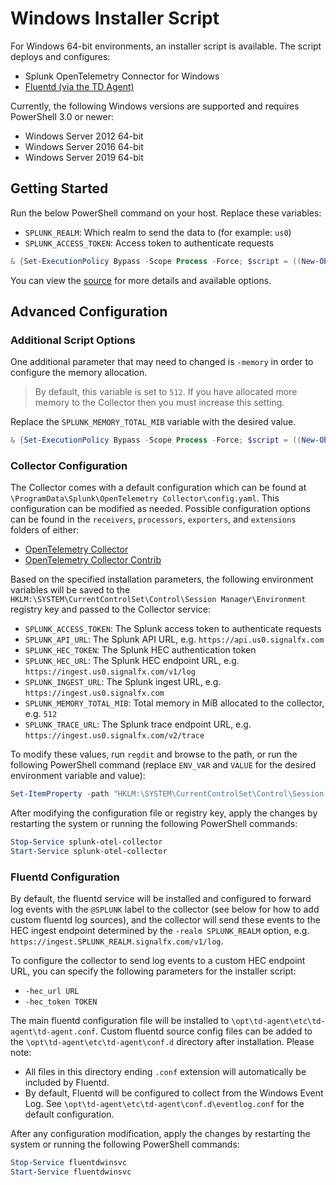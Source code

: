 # Windows Installer Script

For Windows 64-bit environments, an installer script is available. The
script deploys and configures:

- Splunk OpenTelemetry Connector for Windows
- [Fluentd (via the TD Agent)](https://www.fluentd.org/)

Currently, the following Windows versions are supported and requires PowerShell
3.0 or newer:

- Windows Server 2012 64-bit
- Windows Server 2016 64-bit
- Windows Server 2019 64-bit

## Getting Started

Run the below PowerShell command on your host. Replace these variables:

- `SPLUNK_REALM`: Which realm to send the data to (for example: `us0`)
- `SPLUNK_ACCESS_TOKEN`: Access token to authenticate requests

```powershell
& {Set-ExecutionPolicy Bypass -Scope Process -Force; $script = ((New-Object System.Net.WebClient).DownloadString('https://dl.signalfx.com/splunk-otel-collector.ps1')); $params = @{access_token = "SPLUNK_ACCESS_TOKEN"; realm = "SPLUNK_REALM"}; Invoke-Command -ScriptBlock ([scriptblock]::Create(". {$script} $(&{$args} @params)"))}
```

You can view the [source](../../internal/buildscripts/packaging/installer/install.ps1)
for more details and available options.

## Advanced Configuration

### Additional Script Options

One additional parameter that may need to changed is `-memory` in order to
configure the memory allocation.

> By default, this variable is set to `512`. If you have allocated more memory
> to the Collector then you must increase this setting.

Replace the `SPLUNK_MEMORY_TOTAL_MIB` variable with the desired value.

```powershell
& {Set-ExecutionPolicy Bypass -Scope Process -Force; $script = ((New-Object System.Net.WebClient).DownloadString('https://dl.signalfx.com/splunk-otel-collector.ps1')); $params = @{access_token = "SPLUNK_ACCESS_TOKEN"; realm = "SPLUNK_REALM"; memory = "SPLUNK_MEMORY_TOTAL_MIB"}; Invoke-Command -ScriptBlock ([scriptblock]::Create(". {$script} $(&{$args} @params)"))}
```

### Collector Configuration

The Collector comes with a default configuration which can be found at
`\ProgramData\Splunk\OpenTelemetry Collector\config.yaml`. This configuration
can be modified as needed. Possible configuration options can be found in the
`receivers`, `processors`, `exporters`, and `extensions` folders of either:

- [OpenTelemetry Collector](https://github.com/open-telemetry/opentelemetry-collector)
- [OpenTelemetry Collector Contrib](https://github.com/open-telemetry/opentelemetry-collector-contrib)

Based on the specified installation parameters, the following environment
variables will be saved to the
`HKLM:\SYSTEM\CurrentControlSet\Control\Session Manager\Environment` registry
key and passed to the Collector service:

- `SPLUNK_ACCESS_TOKEN`: The Splunk access token to authenticate requests
- `SPLUNK_API_URL`: The Splunk API URL, e.g. `https://api.us0.signalfx.com`
- `SPLUNK_HEC_TOKEN`: The Splunk HEC authentication token
- `SPLUNK_HEC_URL`: The Splunk HEC endpoint URL, e.g. `https://ingest.us0.signalfx.com/v1/log`
- `SPLUNK_INGEST_URL`: The Splunk ingest URL, e.g. `https://ingest.us0.signalfx.com`
- `SPLUNK_MEMORY_TOTAL_MIB`: Total memory in MiB allocated to the collector, e.g. `512`
- `SPLUNK_TRACE_URL`: The Splunk trace endpoint URL, e.g. `https://ingest.us0.signalfx.com/v2/trace`

To modify these values, run `regdit` and browse to the path, or run the
following PowerShell command (replace `ENV_VAR` and `VALUE` for the desired
environment variable and value):

```powershell
Set-ItemProperty -path "HKLM:\SYSTEM\CurrentControlSet\Control\Session Manager\Environment" -name "ENV_VAR" -value "VALUE"
```

After modifying the configuration file or registry key, apply the changes by
restarting the system or running the following PowerShell commands:

```powershell
Stop-Service splunk-otel-collector
Start-Service splunk-otel-collector
```

### Fluentd Configuration

By default, the fluentd service will be installed and configured to forward log
events with the `@SPLUNK` label to the collector (see below for how to add
custom fluentd log sources), and the collector will send these events to the
HEC ingest endpoint determined by the `-realm SPLUNK_REALM` option, e.g.
`https://ingest.SPLUNK_REALM.signalfx.com/v1/log`.

To configure the collector to send log events to a custom HEC endpoint URL, you
can specify the following parameters for the installer script:

- `-hec_url URL`
- `-hec_token TOKEN`

The main fluentd configuration file will be installed to
`\opt\td-agent\etc\td-agent\td-agent.conf`. Custom fluentd source config files
can be added to the `\opt\td-agent\etc\td-agent\conf.d` directory after 
installation. Please note:

- All files in this directory ending `.conf` extension will automatically be
  included by Fluentd.
- By default, Fluentd will be configured to collect from the Windows Event Log.
  See `\opt\td-agent\etc\td-agent\conf.d\eventlog.conf` for the default
  configuration.

After any configuration modification, apply the changes by restarting the
system or running the following PowerShell commands:

```powershell
Stop-Service fluentdwinsvc
Start-Service fluentdwinsvc
```
